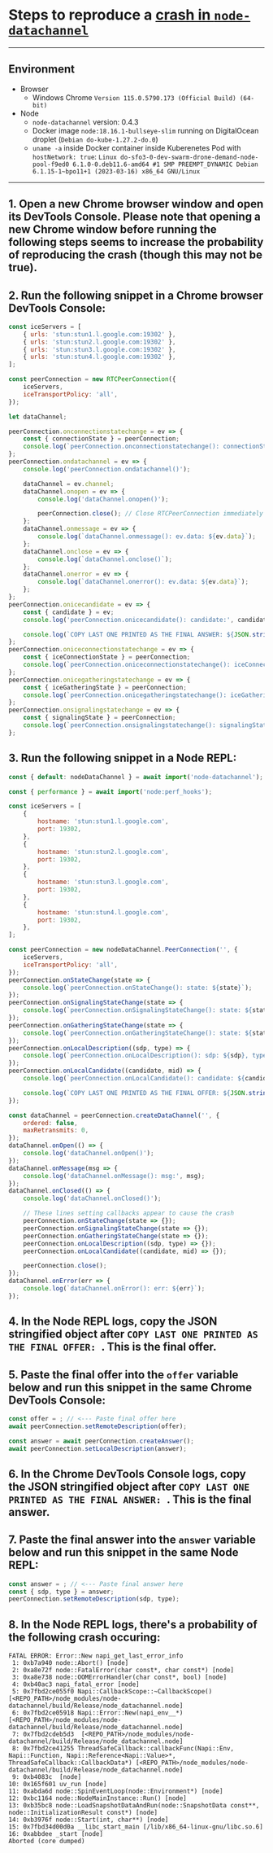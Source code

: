 # Steps to reproduce a [crash in `node-datachannel`](https://github.com/murat-dogan/node-datachannel/issues/176)

---

## Environment
- Browser
  - Windows Chrome `Version 115.0.5790.173 (Official Build) (64-bit)`
- Node
  - `node-datachannel` version: 0.4.3
  - Docker image `node:18.16.1-bullseye-slim` running on DigitalOcean droplet (`Debian do-kube-1.27.2-do.0`)
  - `uname -a` inside Docker container inside Kuberenetes Pod with `hostNetwork: true`: `Linux do-sfo3-0-dev-swarm-drone-demand-node-pool-f9ed0 6.1.0-0.deb11.6-amd64 #1 SMP PREEMPT_DYNAMIC Debian 6.1.15-1~bpo11+1 (2023-03-16) x86_64 GNU/Linux`

---

## 1. Open a new Chrome browser window and open its DevTools Console. Please note that opening a new Chrome window before running the following steps seems to increase the probability of reproducing the crash (though this may not be true).

## 2. Run the following snippet in a Chrome browser DevTools Console:
```js
const iceServers = [
	{ urls: 'stun:stun1.l.google.com:19302' },
	{ urls: 'stun:stun2.l.google.com:19302' },
	{ urls: 'stun:stun3.l.google.com:19302' },
	{ urls: 'stun:stun4.l.google.com:19302' },
];

const peerConnection = new RTCPeerConnection({
	iceServers,
	iceTransportPolicy: 'all',
});

let dataChannel;

peerConnection.onconnectionstatechange = ev => {
	const { connectionState } = peerConnection;
	console.log(`peerConnection.onconnectionstatechange(): connectionState: ${connectionState}`);
};
peerConnection.ondatachannel = ev => {
	console.log('peerConnection.ondatachannel()');

	dataChannel = ev.channel;
	dataChannel.onopen = ev => {
		console.log('dataChannel.onopen()');

		peerConnection.close(); // Close RTCPeerConnection immediately after RTCDataChannel opens
	};
	dataChannel.onmessage = ev => {
		console.log(`dataChannel.onmessage(): ev.data: ${ev.data}`);
	};
	dataChannel.onclose = ev => {
		console.log(`dataChannel.onclose()`);
	};
	dataChannel.onerror = ev => {
		console.log(`dataChannel.onerror(): ev.data: ${ev.data}`);
	};
};
peerConnection.onicecandidate = ev => {
	const { candidate } = ev;
	console.log('peerConnection.onicecandidate(): candidate:', candidate);

	console.log(`COPY LAST ONE PRINTED AS THE FINAL ANSWER: ${JSON.stringify(peerConnection.localDescription)}\n`);
};
peerConnection.oniceconnectionstatechange = ev => {
	const { iceConnectionState } = peerConnection;
	console.log(`peerConnection.oniceconnectionstatechange(): iceConnectionState: ${iceConnectionState}`);
};
peerConnection.onicegatheringstatechange = ev => {
	const { iceGatheringState } = peerConnection;
	console.log(`peerConnection.onicegatheringstatechange(): iceGatheringState: ${iceGatheringState}`);
};
peerConnection.onsignalingstatechange = ev => {
	const { signalingState } = peerConnection;
	console.log(`peerConnection.onsignalingstatechange(): signalingState: ${signalingState}`);
};
```

## 3. Run the following snippet in a Node REPL:

```js
const { default: nodeDataChannel } = await import('node-datachannel');

const { performance } = await import('node:perf_hooks');

const iceServers = [
	{
		hostname: 'stun:stun1.l.google.com',
		port: 19302,
	},
	{
		hostname: 'stun:stun2.l.google.com',
		port: 19302,
	},
	{
		hostname: 'stun:stun3.l.google.com',
		port: 19302,
	},
	{
		hostname: 'stun:stun4.l.google.com',
		port: 19302,
	},
];

const peerConnection = new nodeDataChannel.PeerConnection('', {
	iceServers,
	iceTransportPolicy: 'all',
});
peerConnection.onStateChange(state => {
	console.log(`peerConnection.onStateChange(): state: ${state}`);
});
peerConnection.onSignalingStateChange(state => {
	console.log(`peerConnection.onSignalingStateChange(): state: ${state}`);
});
peerConnection.onGatheringStateChange(state => {
	console.log(`peerConnection.onGatheringStateChange(): state: ${state}`);
});
peerConnection.onLocalDescription((sdp, type) => {
	console.log(`peerConnection.onLocalDescription(): sdp: ${sdp}, type: ${type}`);
});
peerConnection.onLocalCandidate((candidate, mid) => {
	console.log(`peerConnection.onLocalCandidate(): candidate: ${candidate}, mid: ${mid}`);

	console.log(`COPY LAST ONE PRINTED AS THE FINAL OFFER: ${JSON.stringify(peerConnection.localDescription())}\n`);
});

const dataChannel = peerConnection.createDataChannel('', {
	ordered: false,
	maxRetransmits: 0,
});
dataChannel.onOpen(() => {
	console.log('dataChannel.onOpen()');
});
dataChannel.onMessage(msg => {
	console.log('dataChannel.onMessage(): msg:', msg);
});
dataChannel.onClosed(() => {
	console.log('dataChannel.onClosed()');

	// These lines setting callbacks appear to cause the crash
	peerConnection.onStateChange(state => {});
	peerConnection.onSignalingStateChange(state => {});
	peerConnection.onGatheringStateChange(state => {});
	peerConnection.onLocalDescription((sdp, type) => {});
	peerConnection.onLocalCandidate((candidate, mid) => {});

	peerConnection.close();
});
dataChannel.onError(err => {
	console.log(`dataChannel.onError(): err: ${err}`);
});
```

## 4. In the Node REPL logs, copy the JSON stringified object after `COPY LAST ONE PRINTED AS THE FINAL OFFER: `. This is the final offer.

## 5. Paste the final offer into the `offer` variable below and run this snippet in the same Chrome DevTools Console:
```js
const offer = ; // <--- Paste final offer here
await peerConnection.setRemoteDescription(offer);

const answer = await peerConnection.createAnswer();
await peerConnection.setLocalDescription(answer);
```

## 6. In the Chrome DevTools Console logs, copy the JSON stringified object after `COPY LAST ONE PRINTED AS THE FINAL ANSWER: `. This is the final answer.

## 7. Paste the final answer into the `answer` variable below and run this snippet in the same Node REPL:
```js
const answer = ; // <--- Paste final answer here
const { sdp, type } = answer;
peerConnection.setRemoteDescription(sdp, type);
```

## 8. In the Node REPL logs, there's a probability of the following crash occuring:
```shell
FATAL ERROR: Error::New napi_get_last_error_info
 1: 0xb7a940 node::Abort() [node]
 2: 0xa8e72f node::FatalError(char const*, char const*) [node]
 3: 0xa8e738 node::OOMErrorHandler(char const*, bool) [node]
 4: 0xb40ac3 napi_fatal_error [node]
 5: 0x7fbd2ce055f0 Napi::CallbackScope::~CallbackScope() [<REPO_PATH>/node_modules/node-datachannel/build/Release/node_datachannel.node]
 6: 0x7fbd2ce05918 Napi::Error::New(napi_env__*) [<REPO_PATH>/node_modules/node-datachannel/build/Release/node_datachannel.node]
 7: 0x7fbd2cdeb5d3  [<REPO_PATH>/node_modules/node-datachannel/build/Release/node_datachannel.node]
 8: 0x7fbd2ce41255 ThreadSafeCallback::callbackFunc(Napi::Env, Napi::Function, Napi::Reference<Napi::Value>*, ThreadSafeCallback::CallbackData*) [<REPO_PATH>/node_modules/node-datachannel/build/Release/node_datachannel.node]
 9: 0xb4083c  [node]
10: 0x165f601 uv_run [node]
11: 0xabda6d node::SpinEventLoop(node::Environment*) [node]
12: 0xbc1164 node::NodeMainInstance::Run() [node]
13: 0xb35bc8 node::LoadSnapshotDataAndRun(node::SnapshotData const**, node::InitializationResult const*) [node]
14: 0xb3976f node::Start(int, char**) [node]
15: 0x7fbd34d00d0a __libc_start_main [/lib/x86_64-linux-gnu/libc.so.6]
16: 0xabbdee _start [node]
Aborted (core dumped)
```
